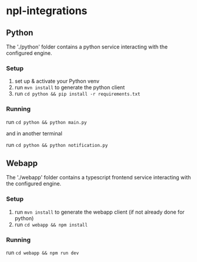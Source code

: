 # npl-integrations

## Python

The './python' folder contains a python service interacting with the configured engine.

### Setup

1. set up & activate your Python venv
2. run `mvn install` to generate the python client
3. run `cd python && pip install -r requirements.txt` 

### Running

run `cd python && python main.py`

and in another terminal

run `cd python && python notification.py`

## Webapp

The './webapp' folder contains a typescript frontend service interacting with the configured engine.

### Setup

1. run `mvn install` to generate the webapp client (if not already done for python)
2. run `cd webapp && npm install`

### Running

run `cd webapp && npm run dev`
